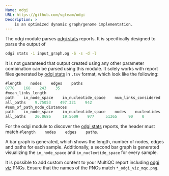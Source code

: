 ```yaml
---
Name: odgi
URL: https://github.com/vgteam/odgi
Description: >
    is an optimized dynamic graph/genome implementation.
---
```


The odgi module parses [odgi stats](https://pangenome.github.io/odgi/odgi_docs.html#_odgi_stats1) reports. It is specifically designed to parse the output of 
```sh
odgi stats -i input_graph.og -S -s -d -l
```
It is not guaranteed that output created using any other parameter combination can be parsed using this module.
It solely works with report files generated by [odgi stats](https://pangenome.github.io/odgi/odgi_docs.html#_odgi_stats1) in `.tsv` format, which look like the following:

```ts
#length    nodes    edges    paths
8778    168    243    35
#mean_links_length
path    in_node_space    in_nucleotide_space    num_links_considered
all_paths    9.75053    497.321    942
#sum_of_path_node_distances
path    in_node_space    in_nucleotide_space    nodes    nucleotides    num_penalties    num_penalties_different_orientation
all_paths    20.0686     19.5609    977     51365     90    0
```

For the odgi module to discover the [odgi stats](https://pangenome.github.io/odgi/odgi_docs.html#_odgi_stats1) reports, the header must match ```#length    nodes    edges    paths```.

A bar graph is generated, which shows the length, number of nodes, edges and paths for each sample.
Additionally, a second bar graph is generated visualizing the ```in_node_space``` and ```in_nucleotide_space``` for every sample. 

It is possible to add custom content to your MultiQC report including [odgi viz](https://pangenome.github.io/odgi/odgi_docs.html#_odgi_viz1) PNGs.
Ensure that the names of the PNGs match ```*_odgi_viz_mqc.png```.
